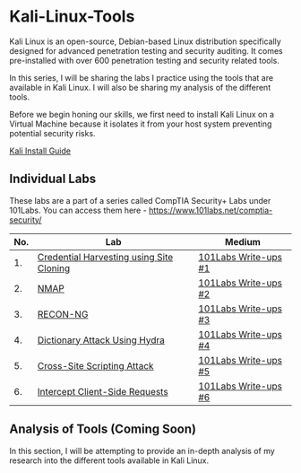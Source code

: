 # Kali-Linux-Tools

Kali Linux is an open-source, Debian-based Linux distribution specifically designed for advanced penetration testing and security auditing. It comes pre-installed with over 600 penetration testing and security related tools.

In this series, I will be sharing the labs I practice using the tools that are available in Kali Linux. I will also be sharing my analysis of the different tools.

Before we begin honing our skills, we first need to install Kali Linux on a Virtual Machine because it isolates it from your host system preventing potential security risks.

<a href="https://medium.com/@sai.kantamuneni/install-kali-linux-in-oracle-virtualbox-8af03c228ddd">Kali Install Guide</a>

## Individual Labs

These labs are a part of a series called CompTIA Security+ Labs under 101Labs. You can access them here - https://www.101labs.net/comptia-security/

|No. |Lab           |Medium               |
|----|--------------|---------------------|
|1.  |<a href="https://github.com/sai-kantamuneni/Kali-Linux-Tools/tree/main/Labs/1.%20Credential%20Harvesting%20Using%20Site%20Cloning">Credential Harvesting using Site Cloning|<a href="https://medium.com/@sai.kantamuneni/db9b54dbdb37">101Labs Write-ups #1</a>|
|2.  |<a href="https://github.com/sai-kantamuneni/Kali-Linux-Tools/tree/main/Labs/2.%20Nmap">NMAP</a>|<a href="https://medium.com/@sai.kantamuneni/94c012e15599">101Labs Write-ups #2</a>|
|3.  |<a href="https://github.com/sai-kantamuneni/Kali-Linux-Tools/tree/main/Labs/3.%20RECON-NG">RECON-NG</a>|<a href="https://medium.com/@sai.kantamuneni/d7ed57086cad">101Labs Write-ups #3</a>|
|4.  |<a href="https://github.com/sai-kantamuneni/Kali-Linux-Tools/tree/main/Labs/4.%20Dictionary%20Attacks%20using%20Hydra">Dictionary Attack Using Hydra</a>|<a href="https://medium.com/@sai.kantamuneni/6b03da462168">101Labs Write-ups #4</a>|
|5.  |<a href="https://github.com/sai-kantamuneni/Kali-Linux-Tools/tree/main/Labs/5.%20Cross-Site%20Scripting%20Attack">Cross-Site Scripting Attack</a>|<a href="https://medium.com/@sai.kantamuneni/791739e58b56">101Labs Write-ups #5</a>|
|6.  |<a href="https://github.com/sai-kantamuneni/Kali-Linux-Tools/tree/main/Labs/6.%20Intercept%20Client-Side%20Requests">Intercept Client-Side Requests</a>|<a href="https://medium.com/@sai.kantamuneni/101labs-write-ups-6-intercept-client-side-requests-ff9972abc5b4">101Labs Write-ups #6</a>|

## Analysis of Tools (Coming Soon)

In this section, I will be attempting to provide an in-depth analysis of my research into the different tools available in Kali Linux.
